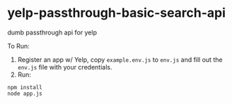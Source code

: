 # yelp-passthrough-basic-search-api
dumb passthrough api for yelp

To Run:

1. Register an app w/ Yelp, copy `example.env.js` to `env.js` and fill out the `env.js` file with your credentials. 
2. Run:
```
npm install
node app.js
```
